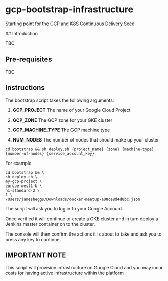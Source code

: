 # gcp-bootstrap-infrastructure
Starting point for the GCP and K8S Continuous Delivery Seed

## Introduction

TBC

## Pre-requisites

TBC

## Instructions

The bootstrap script takes the following arguments:

1) **GCP_PROJECT** The name of your Google Cloud Project

2) **GCP_ZONE** The GCP zone for your GKE cluster

3) **GCP_MACHINE_TYPE** The GCP machine type

4) **NUM_NODES** The number of nodes that should make up your cluster

```
cd bootstrap && sh deploy.sh {project_name} {zone} {machine-type} {number-of-nodes} {service_account_key}
```

For example

```
cd bootstrap && \
sh deploy.sh \
my-gcp-project \
europe-west1-b \
n1-standard-2 \
1 \
/Users/jamesheggs/Downloads/docker-meetup-a08ce8d4d8bc.json
```

The script will ask you to log in to your Google Account.

Once verified it will continue to create a GKE cluster and in turn deploy
a Jenkins master container on to the cluster.

The console will then confirm the actions it is about to take and ask you to press any key to continue.

## IMPORTANT NOTE

This script will provision infrastructure on Google Cloud and you may incur costs for having active infrastructure within the platform
